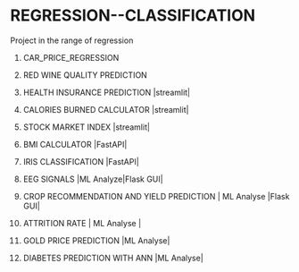 # REGRESSION--CLASSIFICATION
Project in the range of regression

1) CAR_PRICE_REGRESSION

2) RED WINE QUALITY PREDICTION

3) HEALTH INSURANCE PREDICTION |streamlit|

4) CALORIES BURNED CALCULATOR |streamlit|
   
5) STOCK MARKET INDEX |streamlit|

6) BMI CALCULATOR |FastAPI|

7) IRIS CLASSIFICATION |FastAPI|

8) EEG SIGNALS |ML Analyze|Flask GUI|

9) CROP RECOMMENDATION AND YIELD PREDICTION | ML Analyse |Flask GUI|

10) ATTRITION RATE | ML Analyse |
    
11) GOLD PRICE PREDICTION |ML Analyse|
    
12) DIABETES PREDICTION WITH ANN |ML Analyse|
    



